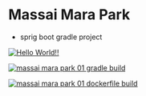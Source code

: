 # Massai Mara Park

+ sprig boot gradle project

[![Hello World!!](https://github.com/youjiyeon/massai_mara_project01/actions/workflows/01helloworld.yaml/badge.svg)](https://github.com/youjiyeon/massai_mara_project01/actions/workflows/01helloworld.yaml)

[![massai mara park 01 gradle build](https://github.com/youjiyeon/massai_mara_project01/actions/workflows/02mmpark01_gradle_build.yaml/badge.svg)](https://github.com/youjiyeon/massai_mara_project01/actions/workflows/02mmpark01_gradle_build.yaml)

[![massai mara park 01 dockerfile build](https://github.com/youjiyeon/massai_mara_project01/actions/workflows/03mmpark01_dockerfile.yaml/badge.svg)](https://github.com/youjiyeon/massai_mara_project01/actions/workflows/03mmpark01_dockerfile.yaml)
